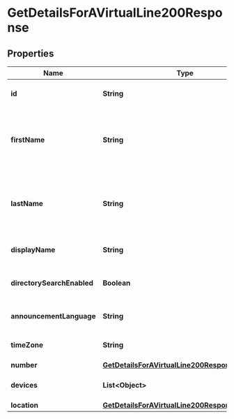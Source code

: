 

# GetDetailsForAVirtualLine200Response


## Properties

| Name | Type | Description | Notes |
|------------ | ------------- | ------------- | -------------|
|**id** | **String** | A unique identifier for the virtual line. |  |
|**firstName** | **String** | First name defined for a virtual line. Minimum length is 1. Maximum length is 64. |  |
|**lastName** | **String** | Last name defined for a virtual line. Minimum length is 1. Maximum length is 64. |  |
|**displayName** | **String** | Display name defined for a virtual line. |  [optional] |
|**directorySearchEnabled** | **Boolean** | Flag to indicate a directory search. |  |
|**announcementLanguage** | **String** | Virtual Line&#39;s announcement language. |  |
|**timeZone** | **String** | Time zone defined for the virtual line. |  [optional] |
|**number** | [**GetDetailsForAVirtualLine200ResponseNumber**](GetDetailsForAVirtualLine200ResponseNumber.md) |  |  |
|**devices** | **List&lt;Object&gt;** | List of devices assigned to a virtual line. |  [optional] |
|**location** | [**GetDetailsForAVirtualLine200ResponseLocation**](GetDetailsForAVirtualLine200ResponseLocation.md) |  |  |



